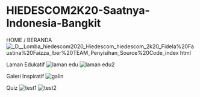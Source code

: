 # HIEDESCOM2K20-Saatnya-Indonesia-Bangkit

HOME / BERANDA
![_D__Lomba_hiedescom2020_Hiedescom_hiedescom_2k20_Fidela%20Faustina%20Faizza_Iber%20TEAM_Penyisihan_Source%20Code_index html](https://user-images.githubusercontent.com/55417547/115975415-c68cfe00-a58e-11eb-8f6b-3c16f14ea89e.png)

Laman Edukatif
![laman edu](https://user-images.githubusercontent.com/55417547/115975428-e58b9000-a58e-11eb-8f45-7006f57f69d3.png)
![laman edu2](https://user-images.githubusercontent.com/55417547/115975435-eae8da80-a58e-11eb-885c-909e10d2104a.png)

Galeri Inspiratif
![galin](https://user-images.githubusercontent.com/55417547/115975437-f1775200-a58e-11eb-9225-d14ddfcd7bdd.png)

Quiz
![test1](https://user-images.githubusercontent.com/55417547/115975442-f936f680-a58e-11eb-94cd-4dbe23ceb281.png)
![test2](https://user-images.githubusercontent.com/55417547/115975445-fcca7d80-a58e-11eb-9f58-6b9b18ff1183.png)


